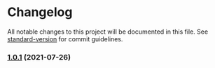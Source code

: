 # Changelog

All notable changes to this project will be documented in this file. See [standard-version](https://github.com/conventional-changelog/standard-version) for commit guidelines.

### [1.0.1](https://github.com/nikibharadwaj/Maventest/compare/v1.0.0...v1.0.1) (2021-07-26)
